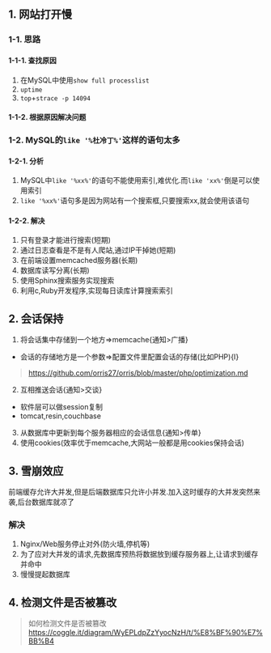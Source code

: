 ## 1. 网站打开慢
### 1-1. 思路
#### 1-1-1. 查找原因
1. 在MySQL中使用`show full processlist`
2. `uptime`
3. `top`+`strace -p 14094`
#### 1-1-2. 根据原因解决问题
### 1-2. MySQL的`like '%杜冷丁%'`这样的语句太多
#### 1-2-1. 分析
1. MySQL中`like '%xx%'`的语句不能使用索引,难优化.而`like 'xx%'`倒是可以使用索引
2. `like '%xx%'`语句多是因为网站有一个搜索框,只要搜索xx,就会使用该语句
#### 1-2-2. 解决
1. 只有登录才能进行搜索(短期)
2. 通过日志查看是不是有人爬站,通过IP干掉她(短期)
3. 在前端设置memcached服务器(长期)
4. 数据库读写分离(长期)
5. 使用Sphinx搜索服务实现搜索
6. 利用c,Ruby开发程序,实现每日读库计算搜索索引

## 2. 会话保持
1. 将会话集中存储到一个地方=>memcache{通知>广播}
+ 会话的存储地方是一个参数=>配置文件里配置会话的存储(比如PHP){I}
> https://github.com/orris27/orris/blob/master/php/optimization.md
2. 互相推送会话{通知>交谈}
+ 软件层可以做session复制
+ tomcat,resin,couchbase
3. 从数据库中更新到每个服务器相应的会话信息{通知>传单}
4. 使用cookies(效率优于memcache,大网站一般都是用cookies保持会话)

## 3. 雪崩效应
前端缓存允许大并发,但是后端数据库只允许小并发.加入这时缓存的大并发突然来袭,后台数据库就凉了
### 解决
1. Nginx/Web服务停止对外(防火墙,停机等)
2. 为了应对大并发的请求,先数据库预热将数据放到缓存服务器上,让请求到缓存并命中
3. 慢慢提起数据库

## 4. 检测文件是否被篡改

> 如何检测文件是否被篡改
> https://coggle.it/diagram/WyEPLdpZzYyocNzH/t/%E8%BF%90%E7%BB%B4
